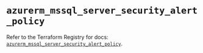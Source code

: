 # `azurerm_mssql_server_security_alert_policy`

Refer to the Terraform Registry for docs: [`azurerm_mssql_server_security_alert_policy`](https://registry.terraform.io/providers/hashicorp/azurerm/3.114.0/docs/resources/mssql_server_security_alert_policy).
